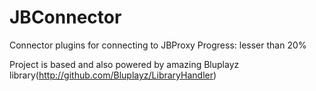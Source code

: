 # JBConnector
  Connector plugins for connecting to JBProxy 
  Progress: lesser than 20%
 
  Project is based and also powered by amazing Bluplayz library(http://github.com/Bluplayz/LibraryHandler) 
